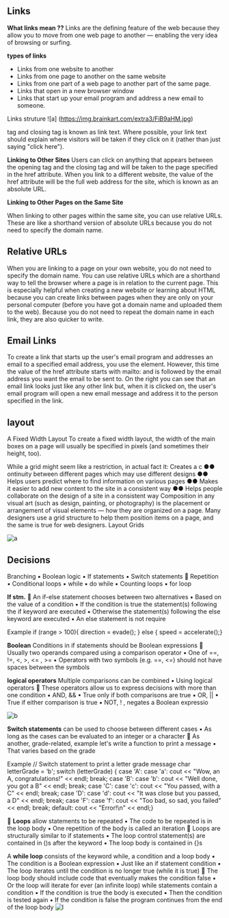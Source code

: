 ## Links

**What links mean ??**
Links are the defining feature of the web
because they allow you to move from
one web page to another — enabling the
very idea of browsing or surfing.

**types of links**
- Links from one website to another
-  Links from one page to another on the same website
-  Links from one part of a web page to another part of the
same page.
- Links that open in a new browser window
- Links that start up your email program and address a new
email to someone.

Links struture 
![a] (https://img.brainkart.com/extra3/FiB9aHM.jpg)

 <a> tag and closing </a> tag
is known as link text. Where
possible, your link text should
explain where visitors will be
taken if they click on it (rather
than just saying "click here").


**Linking to Other Sites**
Users can click on anything that
appears between the opening
<a> tag and the closing </a>
tag and will be taken to the page
specified in the href attribute.
When you link to a different
website, the value of the href
attribute will be the full web
address for the site, which is
known as an absolute URL.

**Linking to Other Pages
on the Same Site**

When linking to other pages
within the same site, you can
use relative URLs. These are like
a shorthand version of absolute
URLs because you do not need
to specify the domain name.


## Relative URLs
When you are linking to a page
on your own website, you do
not need to specify the domain
name. You can use relative URLs
which are a shorthand way to tell
the browser where a page is in
relation to the current page.
This is especially helpful when
creating a new website or
learning about HTML because
you can create links between
pages when they are only on
your personal computer (before
you have got a domain name and
uploaded them to the web).
Because you do not need to
repeat the domain name in each
link, they are also quicker to
write.

## Email Links

To create a link that starts up
the user's email program and
addresses an email to a specified
email address, you use the <a>
element. However, this time the
value of the href attribute starts
with mailto: and is followed by
the email address you want the
email to be sent to.
On the right you can see that
an email link looks just like any
other link but, when it is clicked
on, the user's email program
will open a new email message
and address it to the person
specified in the link.


## layout
A Fixed Width Layout
To create a fixed width layout,
the width of the main boxes on
a page will usually be specified
in pixels (and sometimes their
height, too).



While a grid might seem like a
restriction, in actual fact it:
Creates a c ●● ontinuity between
different pages which may
use different designs
●● Helps users predict where to
find information on various
pages
●● Makes it easier to add new
content to the site in a
consistent way
●● Helps people collaborate
on the design of a site in a
consistent way
Composition in any visual art (such as design, painting, or photography)
is the placement or arrangement of visual elements — how they are
organized on a page. Many designers use a grid structure to help them
position items on a page, and the same is true for web designers.
Layout Grids

![a](https://th.bing.com/th/id/OIP.JOAz3Vrb6vFhUUEX5FKHxgAAAA?w=164&h=180&c=7&o=5&dpr=1.5&pid=1.7)


## Decisions 

Branching
▪ Boolean logic
▪ If statements
▪ Switch statements
 Repetition
▪ Conditional loops
▪ while
▪ do while
▪ Counting loops
▪ for loop

**If stm.**
 An if-else statement chooses between two 
alternatives
▪ Based on the value of a condition
▪ If the condition is true the statement(s) following 
the if keyword are executed
▪ Otherwise the statement(s) following the else
keyword are executed
▪ An else statement is not require

Example 
if (range > 100){
direction = evade();
}
else {
speed = accelerate();}

**Boolean**
Conditions in if statements should be Boolean 
expressions
 Usually two operands compared using a 
comparison operator
▪ One of ==, !=, <, >, <= , >=
▪ Operators with two symbols (e.g. ==, <=) should 
not have spaces between the symbols

**logical operators**
Multiple comparisons can be combined
▪ Using logical operators
 These operators allow us to express decisions 
with more than one condition
▪ AND, && 
▪ True only if both comparisons are true
▪ OR, || 
▪ True if either comparison is true
▪ NOT, ! , negates a Boolean expressio


![b](https://th.bing.com/th/id/OIP.7V3cYjPpZC3lzJawBUVEVQHaDT?w=338&h=156&c=7&o=5&dpr=1.5&pid=1.7)


**Switch statements** can be used to choose 
between different cases
▪ As long as the cases can be evaluated to an 
integer or a character
 As another, grade-related, example let's write 
a function to print a message
▪ That varies based on the grade

Example
// Switch statement to print a letter grade message
char letterGrade = ‘b';
switch (letterGrade)
{
case 'A': case 'a':
cout << "Wow, an A, congratulations!" << endl;
break;
case 'B': case 'b':
cout << "Well done, you got a B" << endl;
break;
case 'C': case 'c':
cout << "You passed, with a C" << endl;
break;
case 'D': case 'd':
cout << "It was close but you passed, a D" << endl;
break;
case 'F': case 'f':
cout << "Too bad, so sad, you failed" << endl;
break;
default:
cout << "Error!\n" << endl;}

 **Loops**
 allow statements to be repeated
▪ The code to be repeated is in the loop body
▪ One repetition of the body is called an iteration
 Loops are structurally similar to if statements
▪ The loop control statement(s) are contained in 
()s after the keyword
▪ The loop body is contained in {}s

A **while loop** consists of the keyword while, 
a condition and a loop body
▪ The condition is a Boolean expression
▪ Just like an if statement condition
▪ The loop iterates until the condition is no longer 
true (while it is true)
 The loop body should include code that 
eventually makes the condition false
▪ Or the loop will iterate for ever (an infinite loop)
while statements 
contain a condition
▪ If the condition is true 
the body is executed
▪ Then the condition is 
tested again
▪ If the condition is 
false the program 
continues from the 
end of the loop body
![l](https://th.bing.com/th/id/OIP.gIxvXC-0S1kOQs6n8WtW6gAAAA?pid=ImgDet&rs=1)



